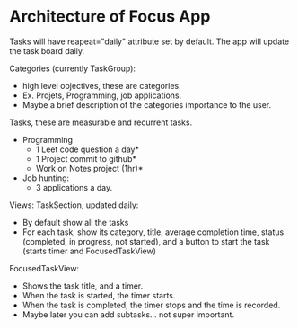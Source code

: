 
# Architecture of Focus App


Tasks will have reapeat="daily" attribute set by default. The app will update the task board daily. 


Categories (currently TaskGroup):
- high level objectives, these are categories.
- Ex. Projets, Programming, job applications.  
- Maybe a brief description of the categories importance to the user.

Tasks, these are measurable and recurrent tasks. 
- Programming
    - 1 Leet code question a day*
    - 1 Project commit to github*
    - Work on Notes project (1hr)*
- Job hunting:
    - 3 applications a day. 


Views:
TaskSection, updated daily:
- By default show all the tasks
- For each task, show its category, title, average completion time, status (completed, in progress, not started), and a button to start the task (starts timer and FocusedTaskView)

FocusedTaskView:
- Shows the task title, and a timer. 
- When the task is started, the timer starts. 
- When the task is completed, the timer stops and the time is recorded. 
- Maybe later you can add subtasks... not super important. 






